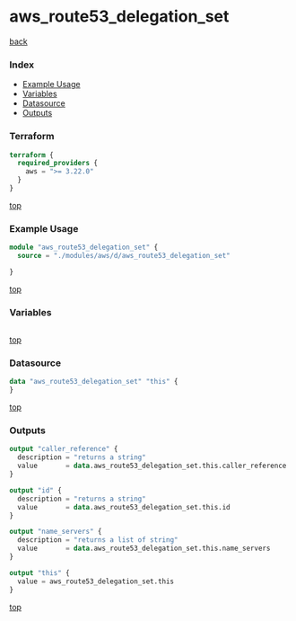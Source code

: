 # aws_route53_delegation_set

[back](../aws.md)

### Index

- [Example Usage](#example-usage)
- [Variables](#variables)
- [Datasource](#datasource)
- [Outputs](#outputs)

### Terraform

```terraform
terraform {
  required_providers {
    aws = ">= 3.22.0"
  }
}
```

[top](#index)

### Example Usage

```terraform
module "aws_route53_delegation_set" {
  source = "./modules/aws/d/aws_route53_delegation_set"

}
```

[top](#index)

### Variables

```terraform
```

[top](#index)

### Datasource

```terraform
data "aws_route53_delegation_set" "this" {
}
```

[top](#index)

### Outputs

```terraform
output "caller_reference" {
  description = "returns a string"
  value       = data.aws_route53_delegation_set.this.caller_reference
}

output "id" {
  description = "returns a string"
  value       = data.aws_route53_delegation_set.this.id
}

output "name_servers" {
  description = "returns a list of string"
  value       = data.aws_route53_delegation_set.this.name_servers
}

output "this" {
  value = aws_route53_delegation_set.this
}
```

[top](#index)